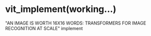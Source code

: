 # vit_implement(working...)
"AN IMAGE IS WORTH 16X16 WORDS: TRANSFORMERS FOR IMAGE RECOGNITION AT SCALE" implement
